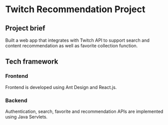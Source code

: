 # Twitch Recommendation Project 


## Project brief
Built a web app that integrates with Twitch API to support search and content recommendation as well as favorite collection function. 


## Tech framework

### Frontend

Frontend is developed using Ant Design and React.js.

### Backend

Authentication, search, favorite and recommendation APIs are implemented using Java Servlets.

